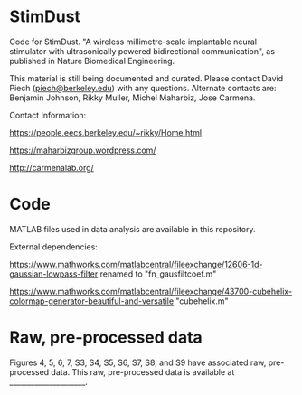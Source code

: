 # StimDust
Code for StimDust. "A wireless millimetre-scale implantable neural stimulator with ultrasonically powered bidirectional communication", as published in Nature Biomedical Engineering.

This material is still being documented and curated. Please contact David Piech (piech@berkeley.edu) with any questions. Alternate contacts are: Benjamin Johnson, Rikky Muller, Michel Maharbiz, Jose Carmena.

Contact Information:

https://people.eecs.berkeley.edu/~rikky/Home.html

https://maharbizgroup.wordpress.com/

http://carmenalab.org/


# Code
MATLAB files used in data analysis are available in this repository.

External dependencies:

https://www.mathworks.com/matlabcentral/fileexchange/12606-1d-gaussian-lowpass-filter
renamed to "fn_gausfiltcoef.m"

https://www.mathworks.com/matlabcentral/fileexchange/43700-cubehelix-colormap-generator-beautiful-and-versatile
"cubehelix.m"


# Raw, pre-processed data
Figures 4, 5, 6, 7, S3, S4, S5, S6, S7, S8, and S9 have associated raw, pre-processed data. This raw, pre-processed data is available at _____________________.
